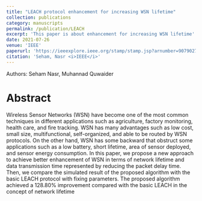 ```yaml
---
title: "LEACH protocol enhancement for increasing WSN lifetime"
collection: publications
category: manuscripts
permalink: /publication/LEACH
excerpt: 'This paper is about enhancement for increasing WSN lifetime'
date: 2021-07-26
venue: 'IEEE'
paperurl: 'https://ieeexplore.ieee.org/stamp/stamp.jsp?arnumber=9079027'
citation: 'Seham, Nasr <i>IEEE</i>'
---
```

Authors: Seham Nasr, Muhannad Quwaider

# Abstract
Wireless Sensor Networks (WSN) have become one of
the most common techniques in different applications such as
agriculture, factory monitoring, health care, and fire tracking. WSN
has many advantages such as low cost, small size,
multifunctional, self-organized, and able to be routed by WSN
protocols. On the other hand, WSN has some backward that
obstruct some applications such as a low battery, short lifetime,
area of sensor deployed, and sensor energy consumption. In this
paper, we propose a new approach to achieve better
enhancement of WSN in terms of network lifetime and data
transmission time represented by reducing the packet delay time.
Then, we compare the simulated result of the proposed algorithm
with the basic LEACH protocol with fixing parameters. The
proposed algorithm achieved a 128.80% improvement compared
with the basic LEACH in the concept of network lifetime
